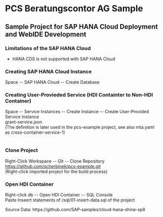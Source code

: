 # PCS Beratungscontor AG Sample
## Sample Project for SAP HANA Cloud Deployment and WebIDE Development

### Limitations of the SAP HANA Cloud
* HANA CDS is not supported with SAP HANA Cloud

### Creating SAP HANA Cloud Instance
Space -- SAP HANA Cloud -- Create Database <br>

### Creating User-Provieded Service (HDI Containter to Non-HDI Container)
Space -- Service Instances -- Create Instance -- Create User-Provided Service Instance <br>
grant-service.json <br>
(The definition is later used in the pcs-example project, see also mta.yaml as cross-container-service-1) <br> <br>

### Clone Project 
Right-Click Workspace -- Git -- Clone Repository <br>
https://github.com/scherbinek/pcs-example.git <br>
(Right-click imported project for the build process) <br>

### Open HDI Container
Right-click db -- Open HDI Container -- SQL Console <br>
Paste Inseert statements of /sql/01-insert-data.sql of the project
</p>
Source Data: https://github.com/SAP-samples/cloud-hana-shine-sp8